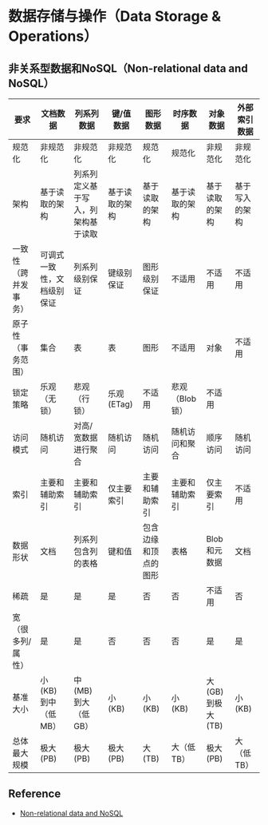 # 数据存储与操作（Data Storage & Operations）

## 非关系型数据和NoSQL（Non-relational data and NoSQL）

| 要求 | 文档数据 | 列系列数据 | 键/值数据 | 图形数据 | 时序数据 | 对象数据 | 外部索引数据 |
| --- | --- | --- | --- | --- | --- | --- | --- |
| 规范化 | 非规范化 | 非规范化 | 非规范化 | 规范化 | 规范化 | 非规范化 | 非规范化 |
| 架构 | 基于读取的架构 | 列系列定义基于写入，列架构基于读取 | 基于读取的架构 | 基于读取的架构 | 基于读取的架构 | 基于读取的架构 | 基于写入的架构 |
| 一致性（跨并发事务） | 可调式一致性，文档级别保证 | 列系列级别保证 | 键级别保证 | 图形级别保证 | 不适用 | 不适用 | 不适用 |
| 原子性（事务范围） | 集合 | 表 | 表 | 图形 | 不适用 | 对象 | 不适用 |
| 锁定策略 | 乐观（无锁） | 悲观（行锁） | 乐观 (ETag) | 不适用 | 悲观（Blob 锁） | 不适用 |
| 访问模式 | 随机访问 | 对高/宽数据进行聚合 | 随机访问 | 随机访问 | 随机访问和聚合 | 顺序访问 | 随机访问 |
| 索引 | 主要和辅助索引 | 主要和辅助索引 | 仅主要索引 | 主要和辅助索引 | 主要和辅助索引 | 仅主要索引 | 不适用 |
| 数据形状 | 文档 | 列系列包含列的表格 | 键和值 | 包含边缘和顶点的图形 | 表格 | Blob 和元数据 | 文档 |
| 稀疏 | 是 | 是 | 是 | 否 | 否 | 不适用 | 否 |
| 宽（很多列/属性） | 是 | 是 | 否 | 否 | 否 | 是 | 是 |  
| 基准大小 | 小 (KB) 到中（低 MB） | 中 (MB) 到大（低 GB） | 小 (KB) | 小 (KB) | 小 (KB) | 大 (GB) 到极大 (TB) | 小 (KB) |
| 总体最大规模 | 极大 (PB) | 极大 (PB) | 极大 (PB) | 大 (TB) | 大（低 TB）  | 极大 (PB) | 大（低 TB） |

## Reference

- [Non-relational data and NoSQL](https://docs.microsoft.com/en-us/azure/architecture/data-guide/big-data/non-relational-data)